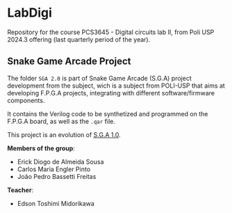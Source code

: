 # LabDigi
Repository for the course PCS3645 - Digital circuits lab II, from Poli USP 2024.3 offering (last quarterly period of the year).

## Snake Game Arcade Project
The folder `SGA 2.0` is part of Snake Game Arcade (S.G.A) project development from the subject, wich is a subject from POLI-USP that aims at developing F.P.G.A projects, integrating with different software/firmware components.

It contains the Verilog code to be synthetized and programmed on the F.P.G.A board, as well as the `.qar` file.

This project is an evolution of [S.G.A 1.0](https://github.com/CarlosEngler/LabDigi).

**Members of the group**:

- Erick Diogo de Almeida Sousa
- Carlos Maria Engler Pinto
- João Pedro Bassetti Freitas

**Teacher**:

- Edson Toshimi Midorikawa